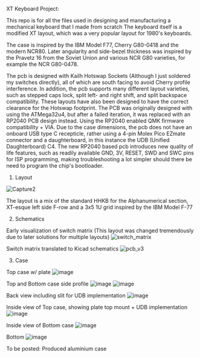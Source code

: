 XT Keyboard Project:

This repo is for all the files used in designing and manufacturing a mechanical keyboard that I made from scratch
The keyboard itself is a modified XT layout, which was a very popular layout for 1980's keyboards.

The case is inspired by the IBM Model F77, Cherry G80-0418 and the modern NCR80.
Later angularity and side-bezel thickness was inspired by the Pravetz 16 from the Soviet Union and various NCR G80 varieties, for example the NCR G80-0478.

The pcb is designed with Kailh Hotswap Sockets (Although I just soldered my switches directly), all of which are south facing to avoid Cherry profile interference. 
In addition, the pcb supports many different layout varieties, such as stepped caps lock, split left- and right shift, and split backspace compatibility.
These layouts have also been designed to have the correct clearance for the Hotswap footprint.
The PCB was originally designed with using the ATMega32u4, but after a failed iteration, it was replaced with an RP2040 PCB design instead.
Using the RP2040 enabled QMK firmware compatibility + VIA.
Due to the case dimensions, the pcb does not have an onboard USB type C recepticle, rather using a 4-pin Molex Pico EZmate connector and a daughterboard,
in this instance the UDB (Unified Daughterboard) C4.
The new RP2040 based pcb introduces new quality of life features, such as readily available GND, 3V, RESET, SWD and SWC pins for ISP programming, making troubleshooting a lot simpler
should there be need to program the chip's bootloader.

1. Layout

![Capture2](https://github.com/user-attachments/assets/e3e69016-4f0c-4fa5-b3fa-685c7375eff4)

The layout is a mix of the standard HHKB for the Alphanumerical section, XT-esque left side F-row and a 3x5 1U grid inspired by the IBM Model F-77


2. Schematics

Early visualization of switch matrix (This layout was changed tremendously due to later solutions for multiple layouts)
![switch_matrix](https://github.com/user-attachments/assets/95c27249-d844-417f-8f49-6b42e8cd5660)

Switch matrix translated to Kicad schematics
![pcb_v3](https://github.com/user-attachments/assets/d059478e-083b-4bb1-b892-20b6382b63d1)

3. Case

Top case w/ plate
![image](https://github.com/user-attachments/assets/9f860870-c5fe-4c5c-9853-4eb4e035fadd)


Top and Bottom case side profile
![image](https://github.com/user-attachments/assets/20adbc17-2f2d-4fc6-b934-0e6ee397a117)
![image](https://github.com/user-attachments/assets/dd33151b-3cc4-4977-9c6c-7f1deee1dfd3)


Back view including slit for UDB implementation
![image](https://github.com/user-attachments/assets/30c8c7ed-502e-4187-ba88-faa97b426f0f)


Inside view of Top case, showing plate top mount + UDB implementation
![image](https://github.com/user-attachments/assets/522249ea-5ca1-4010-b5e6-2631f98cf70f)

Inside view of Bottom case
![image](https://github.com/user-attachments/assets/adb34f13-e858-492b-97dc-4f97b93c774f)

Bottom
![image](https://github.com/user-attachments/assets/43b9d7e2-eea3-4b82-b5ae-db989650cbc5)

To be posted:
Produced aluminium case



